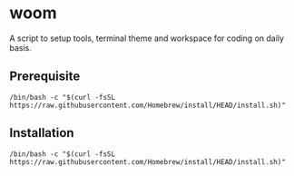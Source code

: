 # woom
A script to setup tools, terminal theme and workspace for coding on daily basis.  

## Prerequisite

```
/bin/bash -c "$(curl -fsSL https://raw.githubusercontent.com/Homebrew/install/HEAD/install.sh)"
```

## Installation

```
/bin/bash -c "$(curl -fsSL https://raw.githubusercontent.com/Homebrew/install/HEAD/install.sh)"
```
